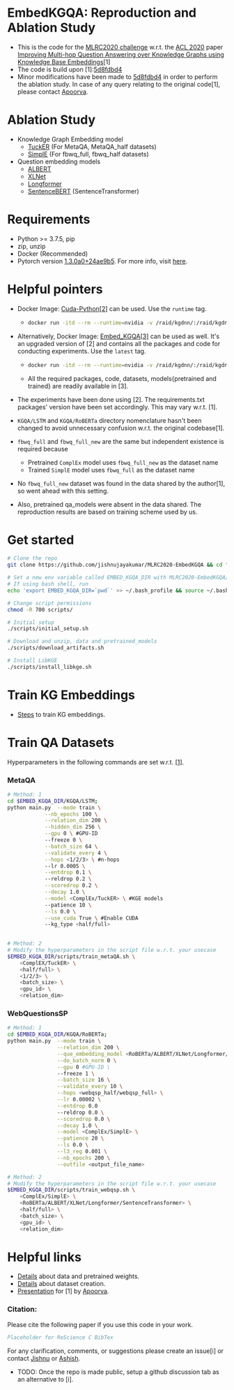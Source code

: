 # EmbedKGQA: Reproduction and Ablation Study 
- This is the code for the [MLRC2020 challenge](https://paperswithcode.com/rc2020) w.r.t. the [ACL 2020](https://acl2020.org/) paper [Improving Multi-hop Question Answering over Knowledge Graphs using Knowledge Base Embeddings](https://malllabiisc.github.io/publications/papers/final_embedkgqa.pdf)[1]
- The code is build upon [1]:[5d8fdbd4](https://github.com/malllabiisc/EmbedKGQA/tree/5d8fdbd4be77fdcb2e67a0dc8a7115844606175a)
- Minor modifications have been made to [5d8fdbd4](https://github.com/malllabiisc/EmbedKGQA/tree/5d8fdbd4be77fdcb2e67a0dc8a7115844606175a) in order to perform the ablation study. In case of any query relating to the original code[1], please contact [Apoorva](https://apoorvumang.github.io/).
# Ablation Study
- Knowledge Graph Embedding model
     - [TuckER](https://arxiv.org/abs/1901.09590) (For MetaQA, MetaQA_half datasets)
     - [SimplE](https://papers.nips.cc/paper/2018/file/b2ab001909a8a6f04b51920306046ce5-Paper.pdf) (For fbwq_full, fbwq_half datasets)
- Question embedding models
    - [ALBERT](https://arxiv.org/abs/1909.11942)
    - [XLNet](https://arxiv.org/abs/1906.08237)
    - [Longformer](https://arxiv.org/abs/2004.05150)
    - [SentenceBERT](https://arxiv.org/abs/1908.10084) (SentenceTransformer)

# Requirements
- Python >= 3.7.5, pip
- zip, unzip
- Docker (Recommended)
- Pytorch version [1.3.0a0+24ae9b5](https://github.com/pytorch/pytorch/tree/24ae9b504094937fbc7c24012fbe5c601e024bcd). For more info, visit [here](https://docs.nvidia.com/deeplearning/frameworks/pytorch-release-notes/rel_19-10.html).

# Helpful pointers
- Docker Image: [Cuda-Python[2]](https://hub.docker.com/r/qts8n/cuda-python/) can be used. Use the `runtime` tag.
    - ```bash
      docker run -itd --rm --runtime=nvidia -v /raid/kgdnn/:/raid/kgdnn/ --name embedkgqa__4567 -e NVIDIA_VISIBLE_DEVICES=4,5,6,7  -p 7777:7777 qts8n/cuda-python:runtime
      ```
- Alternatively, Docker Image: [Embed_KGQA[3]](https://hub.docker.com/r/jishnup/embed_kgqa) can be used as well. It's an upgraded version of [2] and contains all the packages and code for conducting experiments. Use the `latest` tag.
    - ```bash
      docker run -itd --rm --runtime=nvidia -v /raid/kgdnn/:/raid/kgdnn/ --name embedkgqa__4567 -e NVIDIA_VISIBLE_DEVICES=4,5,6,7  -p 7777:7777 jishnup/embed_kgqa:latest
      ```
    - All the required packages, code, datasets, models{pretrained and trained} are readily available in [3].
- The experiments have been done using [2]. The requirements.txt packages' version have been set accordingly. This may vary w.r.t. [1].
- `KGQA/LSTM` and `KGQA/RoBERTa` directory nomenclature hasn't been changed to avoid unnecessary confusion w.r.t. the original codebase[1].

- `fbwq_full` and `fbwq_full_new` are the same but independent existence is required because
    - Pretrained `ComplEx` model uses `fbwq_full_new` as the dataset name
    - Trained `SimplE` model uses `fbwq_full` as the dataset name
- No `fbwq_full_new` dataset was found in the data shared by the author[1], so went ahead with this setting.

- Also, pretrained qa_models were absent in the data shared. The reproduction results are based on training scheme used by us.

# Get started
```bash
# Clone the repo
git clone https://github.com/jishnujayakumar/MLRC2020-EmbedKGQA && cd "$_"

# Set a new env variable called EMBED_KGQA_DIR with MLRC2020-EmbedKGQA/ directory's absolute path as value
# If using bash shell, run 
echo 'export EMBED_KGQA_DIR=`pwd`' >> ~/.bash_profile && source ~/.bash_profile

# Change script permissions
chmod -R 700 scripts/

# Initial setup
./scripts/initial_setup.sh

# Download and unzip, data and pretrained_models
./scripts/download_artifacts.sh

# Install LibKGE
./scripts/install_libkge.sh
```

# Train KG Embeddings
- [Steps](https://github.com/jishnujayakumar/MLRC2020-EmbedKGQA/tree/main/train_embeddings#steps-to-train-knowledge-graph-embedding-models) to train KG embeddings.

# Train QA Datasets
Hyperparameters in the following commands are set w.r.t. [[1]](https://github.com/malllabiisc/EmbedKGQA#metaqa).
### MetaQA
```bash
# Method: 1
cd $EMBED_KGQA_DIR/KGQA/LSTM;
python main.py  --mode train \
            --nb_epochs 100 \
            --relation_dim 200 \
            --hidden_dim 256 \
            --gpu 0 \ #GPU-ID
            --freeze 0 \
            --batch_size 64 \
            --validate_every 4 \
            --hops <1/2/3> \ #n-hops
            --lr 0.0005 \
            --entdrop 0.1 \ 
            --reldrop 0.2 \
            --scoredrop 0.2 \
            --decay 1.0 \
            --model <ComplEx/TuckER> \ #KGE models
            --patience 10 \
            --ls 0.0 \
            --use_cuda True \ #Enable CUDA
            --kg_type <half/full>

        
# Method: 2
# Modify the hyperparameters in the script file w.r.t. your usecase
$EMBED_KGQA_DIR/scripts/train_metaQA.sh \
    <ComplEX/TuckER> \
    <half/full> \
    <1/2/3> \
    <batch_size> \
    <gpu_id> \
    <relation_dim>
```

### WebQuestionsSP
```bash
# Method: 1
cd $EMBED_KGQA_DIR/KGQA/RoBERTa;
python main.py  --mode train \
                --relation_dim 200 \
                --que_embedding_model <RoBERTa/ALBERT/XLNet/Longformer/SentenceTransformer> \
                --do_batch_norm 0 \
                --gpu 0 #GPU-ID \
                --freeze 1 \
                --batch_size 16 \
                --validate_every 10 \
                --hops <webqsp_half/webqsp_full> \
                --lr 0.00002 \
                --entdrop 0.0 
                --reldrop 0.0 \
                --scoredrop 0.0 \
                --decay 1.0 \
                --model <ComplEx/SimplE> \
                --patience 20 \
                --ls 0.0 \
                --l3_reg 0.001 \
                --nb_epochs 200 \
                --outfile <output_file_name>

# Method: 2
# Modify the hyperparameters in the script file w.r.t. your usecase
$EMBED_KGQA_DIR/scripts/train_webqsp.sh \
    <ComplEx/SimplE> \
    <RoBERTa/ALBERT/XLNet/Longformer/SentenceTransformer> \
    <half/full> \
    <batch_size> \
    <gpu_id> \
    <relation_dim>
```

# Helpful links
- [Details](https://github.com/malllabiisc/EmbedKGQA#instructions) about data and pretrained weights.
- [Details](https://github.com/malllabiisc/EmbedKGQA#dataset-creation) about dataset creation.
- [Presentation](https://slideslive.com/38929421/improving-multihop-question-answering-over-knowledge-graphs-using-knowledge-base-embeddings) for [1] by [Apoorva](https://apoorvumang.github.io/).


### Citation:
Please cite the following paper if you use this code in your work.

```bibtex
Placeholder for ReScience C BibTex
```

For any clarification, comments, or suggestions please create an issue[i] or contact [Jishnu](https://jishnujayakumar.github.io/) or [Ashish](mailto:asardana@nvidia.com).

- TODO: Once the repo is made public, setup a github discussion tab as an alternative to [i].
